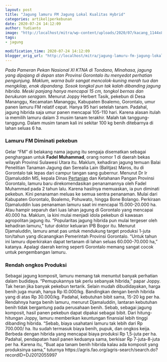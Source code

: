 ```yaml
---
layout: post
title: "Jagung lamuru FM Jagung Lokal Kualitas Hybrid"
categories: artikel|perkebunan
date: 2020-07-24 14:12:09
author: Yudianto
image: "http://localhost/mitra/wp-content/uploads/2020/07/kacang_1144x800.jpg"
tags:
- jagung

modification_time: 2020-07-24 14:12:09
blogger_orig_url: "http://localhost/mitra/jagung-lamuru-fm-jagung-lokal-kualitas.html"
---
```


<em>Pada Pameran Pekan Nasional XI KTNA di Tondano, Minahasa, jagung yang dipajang di depan stan Provinsi Gorontalo itu menyedot perhatian pengunjung. Maklum, warna bulir sangat mencolok-kuning merah tua dan mengkilap, enak dipandang. Sosok tongkol pun tak kalah dibanding jagung hibrida. Meski panjang hanya mencapai 15 cm, tongkol bernas dan berukuran seragam.</em>
Menurut Joppy Herbert Tasik, pekebun di Desa Mananggu, Kecamatan Mananggu, Kabupaten Boalemo, Gorontalo, umur panen lamuru FM relatif cepat. Hanya 95 hari setelah tanam. Padahal, jagung hibrida saja umur panen mencapai 105-110 hari. Karena alasan itulah ia memilih lamuru dalam 3 musim tanam terakhir. Malah tak tanggung-tanggung. Dalam musim tanam kali ini sekitar 100 kg benih ditebarnya di lahan seluas 6 ha.
<h3>Lamuru FM Diminati pekebun</h3>
Gelar “FM” di belakang nama jagung itu sengaja disematkan sebagai penghargaan untuk <strong>Fadel Muhammad</strong>, orang nomor 1 di daerah bekas wilayah Provinsi Sulawesi Utara itu. Maklum, kehadiran jagung temuan Balai Penelitian Tanaman Jagung dan Serealia Lain (Balitjas) Maros, itu di Gorontalo tak lepas dari campur tangan sang gubernur.
Menurut Dr Ir Djamaluddin MS, kepala Dinas <a class="wpil_keyword_link" href="http://127.0.0.1/mitra/pertanian"   title="Pertanian" data-wpil-keyword-link="linked">Pertanian</a> dan Ketahanan Pangan Provinsi Gorontalo, lamuru baru direkomendasikan penanamannya oleh Fadel Muhammad pada 2 tahun lalu. Karena hasilnya memuaskan, ia pun diminati pekebun. Kini penanaman meluas ke semua sentra penanaman. Mulai dari Kabupaten Gorontalo, Boalemo, Pohuwato, hingga Bone Bolango.
Perkiraan Djamaluddin luas penanaman lamuru saat ini mencapai 15.000-20.000 ha. Atau hampir separuh dari luas lahan jagung di Gorontalo yang mencapai 40.000 ha. Maklum, ia kini mulai menjadi idola pekebun di kawasan agropolitan jagung itu. “Popularitas jagung hibrida pun mulai tergeser oleh kehadiran lamuru,” tutur doktor keluaran IPB Bogor itu.
Menurut Djamaluddin, lamuru amat pas untuk mendukung target produksi 1-juta ton/tahun yang dicanangkan Pemerintah Provinsi Gorontalo. “Untuk tahun ini lamuru diperkirakan dapat tertanam di lahan seluas 60.000-70.000 ha,” katanya. Apalagi daerah kering seperti Gorontalo memang sangat cocok untuk pengembangan lamuru.
<h3>Rendah ongkos Produksi</h3>
Sebagai jagung komposit, lamuru memang tak menuntut banyak perhatian dalam budidaya. “Pemupukannya tak perlu sebanyak hibrida,” papar Joppy. Tak heran jika banyak pekebun tertarik.
Selain mudah dibudidayakan, harga benih juga murah, hanya Rp l0.000/kg. Bandingkan dengan benih hibrida yang di atas Rp 30.000/kg. Padahal, kebutuhan bibit sama, 15-20 kg per ha.
Rendahnya harga benih lamuru, menurut Djamaluddin, lantaran kebutuhan benih tidak bergantung pada perusahaan benih. Sebab, sebagai jagung komposit, hasil panen pekebun dapat dipakai sebagai bibit.
Dari hitung-hitungan Joppy, lamuru memberikan keuntungan finansial lebih tinggi dibanding hibrida. “Sebab, biaya usahatani lamuru tak lebih dari Rp 700.000/ ha. Itu sudah termasuk biaya benih, pupuk, dan ongkos keija. Berbeda dengan hibrida yang mencapai biaya produksi Rp  1,5-juta per ha. Padahal, pendapatan hasil panen keduanya sama, berkisar Rp 7-juta-8-juta per ha. Karena itu, “Buat apa tanam benih hibrida kalau ada komposit yang produksinya sama,” tuturnya
https://agris.fao.org/agris-search/search.do?recordID=DJ2012055997
